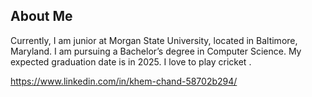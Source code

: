 ## About Me
Currently, I am junior at Morgan State University, located in Baltimore, Maryland. I am pursuing a Bachelor’s degree in Computer Science. My expected graduation date is in 2025. I love to play cricket .

https://www.linkedin.com/in/khem-chand-58702b294/

